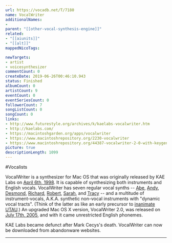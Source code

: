 ```yaml
---
url: https://vocadb.net/T/7180
name: VocalWriter
additionalNames: 
- 
parent: "[[other-vocal-synthesis-engine]]"
related:
- "[[aiunits]]"
- "[[alt]]"
mappedNicoTags:

newTargets:
- artist
- voicesynthesizer
commentCount: 0
createDate: 2019-06-26T00:46:10.943
status: Finished
albumCount: 0
artistCount: 9
eventCount: 0
eventSeriesCount: 0
followerCount: 7
songListCount: 0
songCount: 0
links: 
- http://www.futurestyle.org/archives/k/kaelabs-vocalwriter.htm
- http://kaelabs.com/
- https://macintoshgarden.org/apps/vocalwriter
- https://www.macintoshrepository.org/2230-vocalwriter
- https://www.macintoshrepository.org/44387-vocalwriter-2-0-with-keygen-
picture: true
descriptionLength: 1099
---
```


#Vocalists

VocalWriter is a synthesizer for Mac OS that was originally released by KAE Labs on [April 6th, 1998](https://web.archive.org/web/19981202065609/http://www.kaelabs.com/Press.htm). It is capable of synthesizing both instruments and English vocals. VocalWriter has seven regular vocal synths -- [Abe](https://vocadb.net/Ar/115007), [Andy](https://vocadb.net/Ar/113406), [Desmond](https://vocadb.net/Ar/113492), [Richard](https://vocadb.net/Ar/115008), [Robert](https://vocadb.net/Ar/113410), [Sarah](https://vocadb.net/Ar/73841), and [Tracy](https://vocadb.net/Ar/113407) -- and a multitude of instrument-vocals, A.K.A. synthetic non-vocal instruments with "dynamic vocal tracts". (Think of the latter as like an early precursor to [inanimate UTAU](https://vocadb.net/T/7018).) An upgraded Mac OS X version, VocalWriter 2.0, was released on [July 17th, 2005](https://web.archive.org/web/20051023171544/http://kaelabs.com/press_release.htm), and with it came unrestricted English phonemes. 

KAE Labs became defunct after Mark Cecys's death. VocalWriter can now be downloaded from abandonware websites.

---

